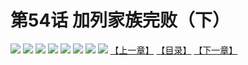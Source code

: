# 第54话 加列家族完败（下）
![](https://mhpic.xiaomingtaiji.net/comic/D/斗破苍穹拆分版/54话/1.jpg-zymk.middle.webp)
![](https://mhpic.xiaomingtaiji.net/comic/D/斗破苍穹拆分版/54话/2.jpg-zymk.middle.webp)
![](https://mhpic.xiaomingtaiji.net/comic/D/斗破苍穹拆分版/54话/3.jpg-zymk.middle.webp)
![](https://mhpic.xiaomingtaiji.net/comic/D/斗破苍穹拆分版/54话/4.jpg-zymk.middle.webp)
![](https://mhpic.xiaomingtaiji.net/comic/D/斗破苍穹拆分版/54话/5.jpg-zymk.middle.webp)
![](https://mhpic.xiaomingtaiji.net/comic/D/斗破苍穹拆分版/54话/6.jpg-zymk.middle.webp)
![](https://mhpic.xiaomingtaiji.net/comic/D/斗破苍穹拆分版/54话/7.jpg-zymk.middle.webp)
![](https://mhpic.xiaomingtaiji.net/comic/D/斗破苍穹拆分版/54话/8.jpg-zymk.middle.webp)
[【上一章】](./53.md)
[【目录】](./README.md)
[【下一章】](./55.md)
